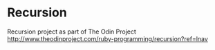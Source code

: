 # Recursion
Recursion project as part of The Odin Project
http://www.theodinproject.com/ruby-programming/recursion?ref=lnav
